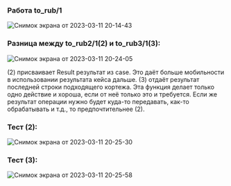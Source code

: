 ### Работа to_rub/1

![Снимок экрана от 2023-03-11 20-14-43](https://user-images.githubusercontent.com/60806892/224487567-87f26c8c-66c8-49b7-b42a-6f0767c43edb.png)

### Разница между to_rub2/1(2) и to_rub3/1(3):

![Снимок экрана от 2023-03-11 20-24-05](https://user-images.githubusercontent.com/60806892/224487604-b6a1f86a-c27a-414f-b0ce-8a47cfffd94c.png)

(2) присваивает Result результат из case. Это даёт больше мобильности в использовании результата кейса дальше.
(3) отдаёт результат последней строки подходящего кортежа. Эта функция делает только одно действие и хороша, если от неё только это и требуется. Если же результат операции нужно будет куда-то передавать, как-то обрабатывать и т.д., то предпочтительнее (2).

### Тест (2):

![Снимок экрана от 2023-03-11 20-25-30](https://user-images.githubusercontent.com/60806892/224487940-2c252c9a-00d5-42ef-8585-6cf4d6831fca.png)

### Тест (3):

![Снимок экрана от 2023-03-11 20-25-58](https://user-images.githubusercontent.com/60806892/224487944-1c0188bf-8b0c-478f-aa4a-602fdad97873.png)
